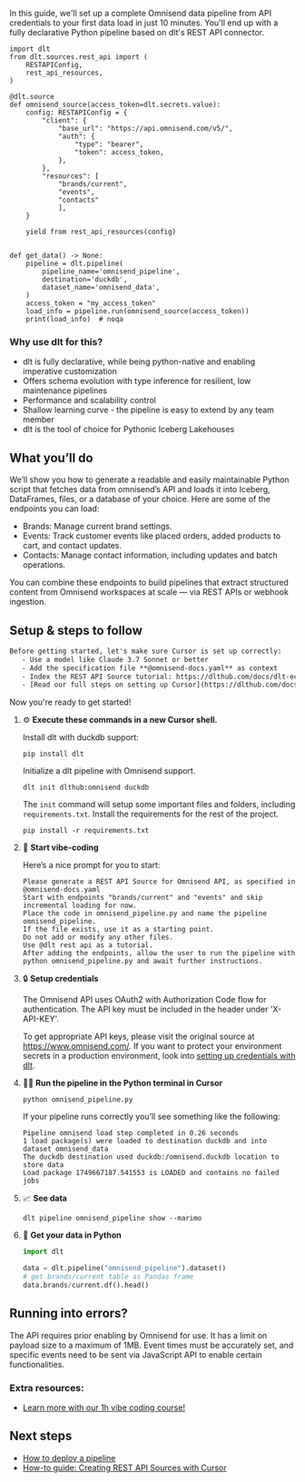 In this guide, we'll set up a complete Omnisend data pipeline from API credentials to your first data load in just 10 minutes. You'll end up with a fully declarative Python pipeline based on dlt's REST API connector.

```python-outcome
import dlt
from dlt.sources.rest_api import (
    RESTAPIConfig,
    rest_api_resources,
)

@dlt.source
def omnisend_source(access_token=dlt.secrets.value):
    config: RESTAPIConfig = {
        "client": {
            "base_url": "https://api.omnisend.com/v5/",
            "auth": {
                "type": "bearer",
                "token": access_token,
            },
        },
        "resources": [
            "brands/current",
            "events",
            "contacts"
            ],
    }

    yield from rest_api_resources(config)


def get_data() -> None:
    pipeline = dlt.pipeline(
        pipeline_name='omnisend_pipeline',
        destination='duckdb',
        dataset_name='omnisend_data', 
    )
    access_token = "my_access_token"
    load_info = pipeline.run(omnisend_source(access_token))
    print(load_info)  # noqa
```

### Why use dlt for this?

- dlt is fully declarative, while being python-native and enabling imperative customization
- Offers schema evolution with type inference for resilient, low maintenance pipelines
- Performance and scalability control
- Shallow learning curve - the pipeline is easy to extend by any team member
- dlt is the tool of choice for Pythonic Iceberg Lakehouses

## What you’ll do

We’ll show you how to generate a readable and easily maintainable Python script that fetches data from omnisend’s API and loads it into Iceberg, DataFrames, files, or a database of your choice. Here are some of the endpoints you can load:

- Brands: Manage current brand settings.
- Events: Track customer events like placed orders, added products to cart, and contact updates.
- Contacts: Manage contact information, including updates and batch operations.

You can combine these endpoints to build pipelines that extract structured content from Omnisend workspaces at scale — via REST APIs or webhook ingestion.

## Setup & steps to follow

```default
Before getting started, let's make sure Cursor is set up correctly:
   - Use a model like Claude 3.7 Sonnet or better
   - Add the specification file **@omnisend-docs.yaml** as context
   - Index the REST API Source tutorial: https://dlthub.com/docs/dlt-ecosystem/verified-sources/rest_api/ and add it to context as **@dlt rest api**
   - [Read our full steps on setting up Cursor](https://dlthub.com/docs/dlt-ecosystem/llm-tooling/cursor-restapi#23-configuring-cursor-with-documentation)
```

Now you're ready to get started! 

1. ⚙️ **Execute these commands in a new Cursor shell.**
    
    Install dlt with duckdb support:
    ```shell
    pip install dlt
    ```

    Initialize a dlt pipeline with Omnisend support.
    ```shell
    dlt init dlthub:omnisend duckdb
    ```

    The `init` command will setup some important files and folders, including `requirements.txt`. Install the requirements for the rest of the project.
    ```shell
    pip install -r requirements.txt
    ```
    
2. 🤠 **Start vibe-coding**
    
    Here’s a nice prompt for you to start: 
    
    ```prompt
    Please generate a REST API Source for Omnisend API, as specified in @omnisend-docs.yaml 
    Start with endpoints "brands/current" and "events" and skip incremental loading for now. 
    Place the code in omnisend_pipeline.py and name the pipeline omnisend_pipeline. 
    If the file exists, use it as a starting point. 
    Do not add or modify any other files. 
    Use @dlt rest api as a tutorial. 
    After adding the endpoints, allow the user to run the pipeline with python omnisend_pipeline.py and await further instructions.
    ```

    
3. 🔒 **Setup credentials** 
    
    The Omnisend API uses OAuth2 with Authorization Code flow for authentication. The API key must be included in the header under 'X-API-KEY'.
    
    To get appropriate API keys, please visit the original source at https://www.omnisend.com/.
    If you want to protect your environment secrets in a production environment, look into [setting up credentials with dlt](https://dlthub.com/docs/walkthroughs/add_credentials).
    
4. 🏃‍♀️ **Run the pipeline in the Python terminal in Cursor**
    
    ```shell
    python omnisend_pipeline.py
    ```
    
    If your pipeline runs correctly you’ll see something like the following:
    
    ```shell
    Pipeline omnisend load step completed in 0.26 seconds
    1 load package(s) were loaded to destination duckdb and into dataset omnisend_data
    The duckdb destination used duckdb:/omnisend.duckdb location to store data
    Load package 1749667187.541553 is LOADED and contains no failed jobs
    ```
    
5. 📈 **See data**
    
    ```shell
    dlt pipeline omnisend_pipeline show --marimo
    ```
    
6. 🐍 **Get your data in Python**
    
    ```python
    import dlt

   data = dlt.pipeline("omnisend_pipeline").dataset()
   # get brands/current table as Pandas frame
   data.brands/current.df().head()
    ```

## Running into errors?

The API requires prior enabling by Omnisend for use. It has a limit on payload size to a maximum of 1MB. Event times must be accurately set, and specific events need to be sent via JavaScript API to enable certain functionalities.

### Extra resources:

- [Learn more with our 1h vibe coding course!](https://www.youtube.com/watch?v=GGid70rnJuM)

## Next steps

- [How to deploy a pipeline](https://dlthub.com/docs/walkthroughs/deploy-a-pipeline)
- [How-to guide: Creating REST API Sources with Cursor](https://dlthub.com/docs/dlt-ecosystem/llm-tooling/cursor-restapi)